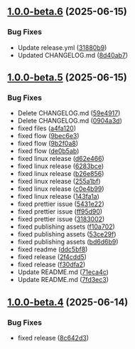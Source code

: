 ## [1.0.0-beta.6](https://github.com/thevladbog/cider-code-app/compare/v1.0.0-beta.5...v1.0.0-beta.6) (2025-06-15)


### Bug Fixes

* Update release.yml ([31880b9](https://github.com/thevladbog/cider-code-app/commit/31880b9ca14405850cdad57691d9c785872265aa))
* Updated CHANGELOG.md ([8d40ab7](https://github.com/thevladbog/cider-code-app/commit/8d40ab7ec856c17340bf88424ed0d08c5714512c))

## [1.0.0-beta.5](https://github.com/thevladbog/cider-code-app/compare/v1.0.0-beta.4...v1.0.0-beta.5) (2025-06-15)

### Bug Fixes

- Delete CHANGELOG.md ([59e4917](https://github.com/thevladbog/cider-code-app/commit/59e49173f9125a44f0d33e110d80fdab70e50312))
- Delete CHANGELOG.md ([0904a3d](https://github.com/thevladbog/cider-code-app/commit/0904a3df3cd927b2c0dfcb51c041fc37aa767198))
- fixed files ([a4fa120](https://github.com/thevladbog/cider-code-app/commit/a4fa120cf0352c8d8f11d0a62b600f4a88c9476d))
- fixed flow ([9bec6e3](https://github.com/thevladbog/cider-code-app/commit/9bec6e39c5c04e71d3b3d5e9c03bb6c3871581e9))
- fixed flow ([9b2f0a8](https://github.com/thevladbog/cider-code-app/commit/9b2f0a8c479fe91adbd1bd0baddac82d01d22f18))
- fixed flow ([de0b5ab](https://github.com/thevladbog/cider-code-app/commit/de0b5ab803a15451c706ae7ca23eb49c344cb1f4))
- fixed linux release ([d62e466](https://github.com/thevladbog/cider-code-app/commit/d62e4669ba32830d907353fa5d088366088cc177))
- fixed linux release ([6283bce](https://github.com/thevladbog/cider-code-app/commit/6283bcea74e2504641f690ee7cefe5c78470e444))
- fixed linux release ([b26e856](https://github.com/thevladbog/cider-code-app/commit/b26e856e254532b68810c9f5bafa1878c6a8c2e8))
- fixed linux release ([255a1bf](https://github.com/thevladbog/cider-code-app/commit/255a1bfa156d97a206498bcc3cf1a9094f18a32c))
- fixed linux release ([c0e4b99](https://github.com/thevladbog/cider-code-app/commit/c0e4b99b3c4b0d3c740167c9036e6100a1003748))
- fixed linux release ([143fa1a](https://github.com/thevladbog/cider-code-app/commit/143fa1a3f2451d172cb4c4464f71b7743dd3685f))
- fixed prettier issue ([5431e22](https://github.com/thevladbog/cider-code-app/commit/5431e225263472cefafcd2270726877d03293021))
- fixed prettier issue ([ff95d90](https://github.com/thevladbog/cider-code-app/commit/ff95d905c7ceb1986a5524390bae7dbe81bffca7))
- fixed prettier issue ([3183002](https://github.com/thevladbog/cider-code-app/commit/3183002cacb8bb3530a82508e5828f0bec80ac77))
- fixed publishing assets ([f10a702](https://github.com/thevladbog/cider-code-app/commit/f10a702f85c7afee6a6afcd425e44b3782ed1677))
- fixed publishing assets ([53ce29f](https://github.com/thevladbog/cider-code-app/commit/53ce29f678df16a428f7199a4a0fdf495a172e6e))
- fixed publishing assets ([bd6d6b9](https://github.com/thevladbog/cider-code-app/commit/bd6d6b9f7d12750a771477322e4a50278669420a))
- fixed readme ([ddc5bf8](https://github.com/thevladbog/cider-code-app/commit/ddc5bf8a56fec7af98a5b786fcee05063cb39070))
- fixed release ([2f4cdd5](https://github.com/thevladbog/cider-code-app/commit/2f4cdd56ce84d59750ba5a304c192e66b41bcab1))
- fixed release ([f30dfa2](https://github.com/thevladbog/cider-code-app/commit/f30dfa2bb7a002c21b27ac7a94a8e5d9e095a054))
- Update README.md ([71eca4c](https://github.com/thevladbog/cider-code-app/commit/71eca4c9686997b980921d22bc46abebd77710f2))
- Update README.md ([7fd3ec3](https://github.com/thevladbog/cider-code-app/commit/7fd3ec3ba3d23b090ddb7d9e579b4683c0387201))

## [1.0.0-beta.4](https://github.com/thevladbog/cider-code-app/compare/v1.0.0-beta.3...v1.0.0-beta.4) (2025-06-14)

### Bug Fixes

- fixed release ([8c642d3](https://github.com/thevladbog/cider-code-app/commit/8c642d35a8b2da89bac311aba4b563e68974a701))
